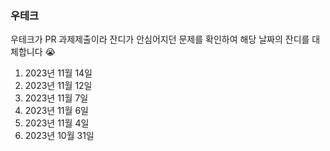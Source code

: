 ### 우테크

우테크가 PR 과제제출이라 잔디가 안심어지던 문제를 확인하여 해당 날짜의 잔디를 대체합니다 😭

1. 2023년 11월 14일
2. 2023년 11월 12일
3. 2023년 11월 7일
4. 2023년 11월 6일
5. 2023년 11월 4일
6. 2023년 10월 31일
